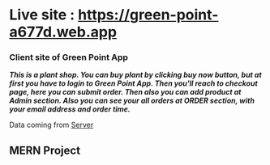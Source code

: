 # Live site : https://green-point-a677d.web.app 
### Client site of Green Point App

***This is a plant shop.
You can buy plant by clicking buy now button,
but at first you have to login to Green Point App.
Then you'll reach to checkout page, here you can submit order.
Then also you can add product at Admin section.
Also you can see your all orders at ORDER section, with your email address and order time.***

Data coming from [Server](https://secure-brook-07656.herokuapp.com/)
## MERN Project

